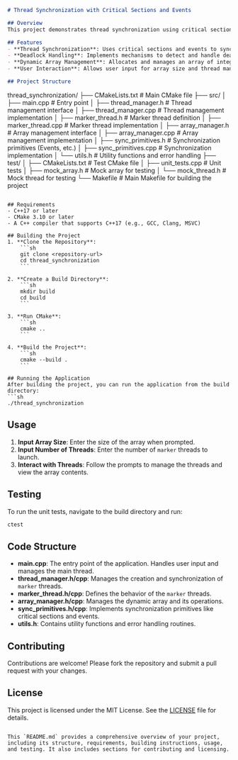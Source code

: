 ```markdown
# Thread Synchronization with Critical Sections and Events

## Overview
This project demonstrates thread synchronization using critical sections and events in a C++ application. The main process consists of a `main` thread and multiple `marker` threads. The application handles deadlocks and ensures proper synchronization between threads.

## Features
- **Thread Synchronization**: Uses critical sections and events to synchronize threads.
- **Deadlock Handling**: Implements mechanisms to detect and handle deadlocks.
- **Dynamic Array Management**: Allocates and manages an array of integers dynamically.
- **User Interaction**: Allows user input for array size and thread management.

## Project Structure
```
thread_synchronization/
├── CMakeLists.txt          # Main CMake file
├── src/
│   ├── main.cpp            # Entry point
│   ├── thread_manager.h    # Thread management interface
│   ├── thread_manager.cpp  # Thread management implementation
│   ├── marker_thread.h     # Marker thread definition
│   ├── marker_thread.cpp   # Marker thread implementation
│   ├── array_manager.h     # Array management interface
│   ├── array_manager.cpp   # Array management implementation
│   ├── sync_primitives.h   # Synchronization primitives (Events, etc.)
│   ├── sync_primitives.cpp # Synchronization implementation
│   └── utils.h             # Utility functions and error handling
├── test/
│   ├── CMakeLists.txt      # Test CMake file
│   ├── unit_tests.cpp      # Unit tests
│   ├── mock_array.h        # Mock array for testing
│   └── mock_thread.h       # Mock thread for testing
└── Makefile                # Main Makefile for building the project
```

## Requirements
- C++17 or later
- CMake 3.10 or later
- A C++ compiler that supports C++17 (e.g., GCC, Clang, MSVC)

## Building the Project
1. **Clone the Repository**:
    ```sh
    git clone <repository-url>
    cd thread_synchronization
    ```

2. **Create a Build Directory**:
    ```sh
    mkdir build
    cd build
    ```

3. **Run CMake**:
    ```sh
    cmake ..
    ```

4. **Build the Project**:
    ```sh
    cmake --build .
    ```

## Running the Application
After building the project, you can run the application from the build directory:
```sh
./thread_synchronization
```

## Usage
1. **Input Array Size**: Enter the size of the array when prompted.
2. **Input Number of Threads**: Enter the number of `marker` threads to launch.
3. **Interact with Threads**: Follow the prompts to manage the threads and view the array contents.

## Testing
To run the unit tests, navigate to the build directory and run:
```sh
ctest
```

## Code Structure
- **main.cpp**: The entry point of the application. Handles user input and manages the main thread.
- **thread_manager.h/cpp**: Manages the creation and synchronization of `marker` threads.
- **marker_thread.h/cpp**: Defines the behavior of the `marker` threads.
- **array_manager.h/cpp**: Manages the dynamic array and its operations.
- **sync_primitives.h/cpp**: Implements synchronization primitives like critical sections and events.
- **utils.h**: Contains utility functions and error handling routines.

## Contributing
Contributions are welcome! Please fork the repository and submit a pull request with your changes.

## License
This project is licensed under the MIT License. See the [LICENSE](LICENSE) file for details.
```

This `README.md` provides a comprehensive overview of your project, including its structure, requirements, building instructions, usage, and testing. It also includes sections for contributing and licensing.
